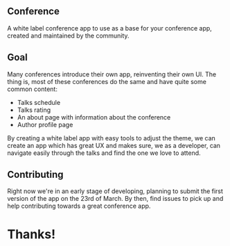## Conference
A white label conference app to use as a base for your conference app, created and maintained by the community.

## Goal
Many conferences introduce their own app, reinventing their own UI. The thing is, most of these conferences do the same and have quite some common content:

- Talks schedule
- Talks rating
- An about page with information about the conference
- Author profile page

By creating a white label app with easy tools to adjust the theme, we can create an app which has great UX and makes sure, we as a developer, can navigate easily through the talks and find the one we love to attend.

## Contributing
Right now we're in an early stage of developing, planning to submit the first version of the app on the 23rd of March. By then, find issues to pick up and help contributing towards a great conference app.



# Thanks!
